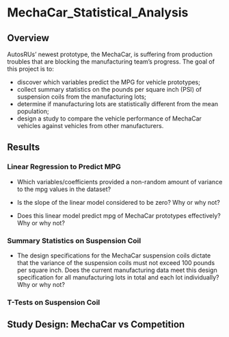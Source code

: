 # MechaCar_Statistical_Analysis

## Overview
AutosRUs’ newest prototype, the MechaCar, is suffering from production troubles that are blocking the manufacturing team’s progress.
The goal of this project is to:
* discover which variables predict the MPG for vehicle prototypes;
* collect summary statistics on the pounds per square inch (PSI) of suspension coils from the manufacturing lots;
* determine if manufacturing lots are statistically different from the mean population;
* design a study to compare the vehicle performance of MechaCar vehicles against vehicles from other manufacturers.
## Results
### Linear Regression to Predict MPG

* Which variables/coefficients provided a non-random amount of variance to the mpg values in the dataset?

* Is the slope of the linear model considered to be zero? Why or why not?

* Does this linear model predict mpg of MechaCar prototypes effectively? Why or why not?


 ### Summary Statistics on Suspension Coil
 
 * The design specifications for the MechaCar suspension coils dictate that the variance of the suspension coils must not exceed 100 pounds per square inch. Does the current manufacturing data meet this design specification for all manufacturing lots in total and each lot individually? Why or why not?

### T-Tests on Suspension Coil

## Study Design: MechaCar vs Competition
